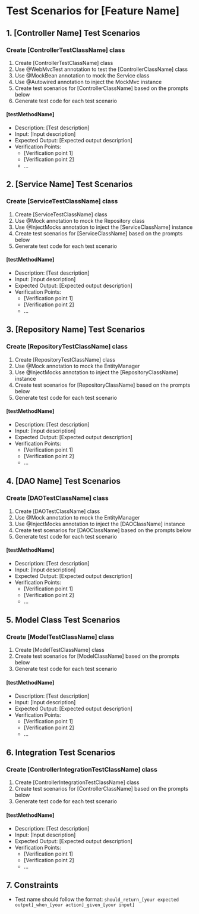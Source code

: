 # Test Scenarios for [Feature Name]

## 1. [Controller Name] Test Scenarios
### Create [ControllerTestClassName] class
1. Create [ControllerTestClassName] class
2. Use @WebMvcTest annotation to test the [ControllerClassName] class
3. Use @MockBean annotation to mock the Service class
4. Use @Autowired annotation to inject the MockMvc instance
5. Create test scenarios for [ControllerClassName] based on the prompts below
6. Generate test code for each test scenario

#### [testMethodName]
- Description: [Test description]
- Input: [Input description]
- Expected Output: [Expected output description]
- Verification Points:
  - [Verification point 1]
  - [Verification point 2]
  - ...

## 2. [Service Name] Test Scenarios
### Create [ServiceTestClassName] class
1. Create [ServiceTestClassName] class
2. Use @Mock annotation to mock the Repository class
3. Use @InjectMocks annotation to inject the [ServiceClassName] instance
4. Create test scenarios for [ServiceClassName] based on the prompts below
5. Generate test code for each test scenario

#### [testMethodName]
- Description: [Test description]
- Input: [Input description]
- Expected Output: [Expected output description]
- Verification Points:
  - [Verification point 1]
  - [Verification point 2]
  - ...

## 3. [Repository Name] Test Scenarios
### Create [RepositoryTestClassName] class
1. Create [RepositoryTestClassName] class
2. Use @Mock annotation to mock the EntityManager
3. Use @InjectMocks annotation to inject the [RepositoryClassName] instance
4. Create test scenarios for [RepositoryClassName] based on the prompts below
5. Generate test code for each test scenario

#### [testMethodName]
- Description: [Test description]
- Input: [Input description]
- Expected Output: [Expected output description]
- Verification Points:
  - [Verification point 1]
  - [Verification point 2]
  - ...

## 4. [DAO Name] Test Scenarios
### Create [DAOTestClassName] class
1. Create [DAOTestClassName] class
2. Use @Mock annotation to mock the EntityManager
3. Use @InjectMocks annotation to inject the [DAOClassName] instance
4. Create test scenarios for [DAOClassName] based on the prompts below
5. Generate test code for each test scenario

#### [testMethodName]
- Description: [Test description]
- Input: [Input description]
- Expected Output: [Expected output description]
- Verification Points:
  - [Verification point 1]
  - [Verification point 2]
  - ...

## 5. Model Class Test Scenarios
### Create [ModelTestClassName] class
1. Create [ModelTestClassName] class
2. Create test scenarios for [ModelClassName] based on the prompts below
3. Generate test code for each test scenario

#### [testMethodName]
- Description: [Test description]
- Input: [Input description]
- Expected Output: [Expected output description]
- Verification Points:
  - [Verification point 1]
  - [Verification point 2]
  - ...

## 6. Integration Test Scenarios
### Create [ControllerIntegrationTestClassName] class
1. Create [ControllerIntegrationTestClassName] class
2. Create test scenarios for [ControllerClassName] based on the prompts below
3. Generate test code for each test scenario

#### [testMethodName]
- Description: [Test description]
- Input: [Input description]
- Expected Output: [Expected output description]
- Verification Points:
  - [Verification point 1]
  - [Verification point 2]
  - ... 

## 7. Constraints
- Test name should follow the format: `should_return_[your expected output]_when_[your action]_given_[your input]`